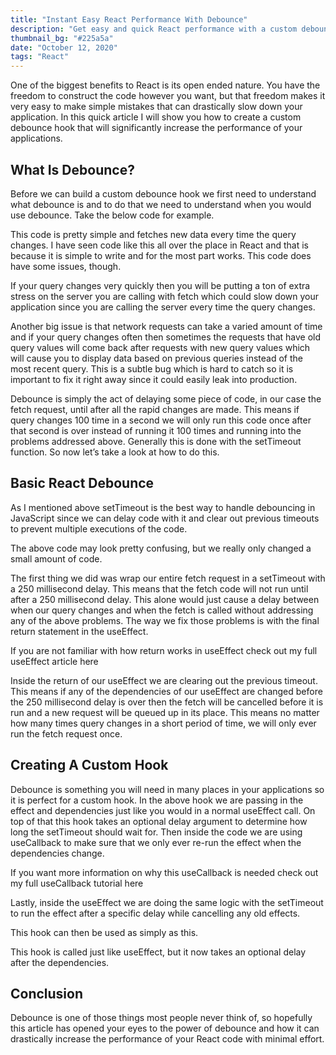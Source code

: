 ```yaml
---
title: "Instant Easy React Performance With Debounce"
description: "Get easy and quick React performance with a custom debounce hook."
thumbnail_bg: "#225a5a"
date: "October 12, 2020"
tags: "React"
---
```


One of the biggest benefits to React is its open ended nature. You have the freedom to construct the code however you want, but that freedom makes it very easy to make simple mistakes that can drastically slow down your application. In this quick article I will show you how to create a custom debounce hook that will significantly increase the performance of your applications.

## What Is Debounce?
Before we can build a custom debounce hook we first need to understand what debounce is and to do that we need to understand when you would use debounce. Take the below code for example.

This code is pretty simple and fetches new data every time the query changes. I have seen code like this all over the place in React and that is because it is simple to write and for the most part works. This code does have some issues, though.

If your query changes very quickly then you will be putting a ton of extra stress on the server you are calling with fetch which could slow down your application since you are calling the server every time the query changes.

Another big issue is that network requests can take a varied amount of time and if your query changes often then sometimes the requests that have old query values will come back after requests with new query values which will cause you to display data based on previous queries instead of the most recent query. This is a subtle bug which is hard to catch so it is important to fix it right away since it could easily leak into production.

Debounce is simply the act of delaying some piece of code, in our case the fetch request, until after all the rapid changes are made. This means if query changes 100 time in a second we will only run this code once after that second is over instead of running it 100 times and running into the problems addressed above. Generally this is done with the setTimeout function. So now let’s take a look at how to do this.

## Basic React Debounce
As I mentioned above setTimeout is the best way to handle debouncing in JavaScript since we can delay code with it and clear out previous timeouts to prevent multiple executions of the code.


The above code may look pretty confusing, but we really only changed a small amount of code.

The first thing we did was wrap our entire fetch request in a setTimeout with a 250 millisecond delay. This means that the fetch code will not run until after a 250 millisecond delay. This alone would just cause a delay between when our query changes and when the fetch is called without addressing any of the above problems. The way we fix those problems is with the final return statement in the useEffect.

If you are not familiar with how return works in useEffect check out my full useEffect article here

Inside the return of our useEffect we are clearing out the previous timeout. This means if any of the dependencies of our useEffect are changed before the 250 millisecond delay is over then the fetch will be cancelled before it is run and a new request will be queued up in its place. This means no matter how many times query changes in a short period of time, we will only ever run the fetch request once.

## Creating A Custom Hook
Debounce is something you will need in many places in your applications so it is perfect for a custom hook.
In the above hook we are passing in the effect and dependencies just like you would in a normal useEffect call. On top of that this hook takes an optional delay argument to determine how long the setTimeout should wait for. Then inside the code we are using useCallback to make sure that we only ever re-run the effect when the dependencies change.

If you want more information on why this useCallback is needed check out my full useCallback tutorial here

Lastly, inside the useEffect we are doing the same logic with the setTimeout to run the effect after a specific delay while cancelling any old effects.

This hook can then be used as simply as this.

This hook is called just like useEffect, but it now takes an optional delay after the dependencies.

## Conclusion
Debounce is one of those things most people never think of, so hopefully this article has opened your eyes to the power of debounce and how it can drastically increase the performance of your React code with minimal effort.